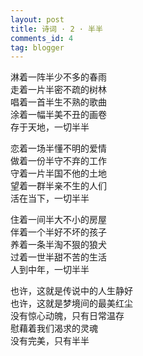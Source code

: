 ```yaml
---
layout: post
title: 诗词 · 2 · 半半
comments_id: 4
tag: blogger
---
```


淋着一阵半少不多的春雨<br />
走着一片半密不疏的树林<br />
唱着一首半生不熟的歌曲<br />
涂着一幅半美不丑的画卷<br />
存于天地，一切半半

恋着一场半懂不明的爱情<br />
做着一份半守不弃的工作<br />
守着一片半国不他的土地<br />
望着一群半亲不生的人们<br />
活在当下，一切半半

住着一间半大不小的房屋<br />
伴着一个半好不坏的孩子<br />
养着一条半淘不狠的狼犬<br />
过着一世半甜不苦的生活<br />
人到中年，一切半半

也许，这就是传说中的人生静好<br />
也许，这就是梦境间的最美红尘<br />
没有惊心动魄，只有日常温存<br />
慰藉着我们渴求的灵魂<br />
没有完美，只有半半
